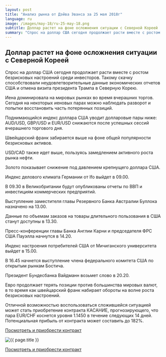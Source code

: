 ```yaml
---
layout: post
title: "Анализ рынка от Дэйва Эванса за 25 мая 2018г"
language: ru
image: /images/may-18/ru-25-may-18.png
subtitle: Доллар растет на фоне осложнения ситуации с Северной Кореей
summary: "Спрос на доллар США сегодня продолжает расти вместе с ростом безрисковых настроений среди инвесторов. Такому скачку способствовали неудовлетворительные данные экономических отчетов США и отмена визита президента Трампа в Северную Корею"
---
```

##  Доллар растет на фоне осложнения ситуации с Северной Кореей

Спрос на доллар США сегодня продолжает расти вместе с ростом безрисковых настроений среди инвесторов. Такому скачку способствовали неудовлетворительные данные экономических отчетов США и отмена визита президента Трампа в Северную Корею.

Иена доминировала на мировых рынках во время вчерашних торгов. Сегодня на некоторых иеновых парах можно наблюдать разворот и попытки восстановить часть потерянных позиций.

Поднимающийся индекс доллара США уводит долларовые пары ниже: AUD/USD, GBP/USD и EUR/USD снижаются после успешных сессий вчерашнего торгового дня.

Швейцарский франк забирается выше на фоне общей популярности безрисковых активов.

USD/CAD также идет выше, пользуясь замедлением активного роста рынка нефти.

Золото показывает снижение под давлением крепнущего доллара США.
 
 
Индекс делового климата Германии от Ifo выйдет в 09.00.

В 09.30 в Великобритании будут опубликованы отчеты по ВВП и инвестициям коммерческих предприятий.

Выступление заместителя главы Резервного Банка Австралии Буллока назначено на 13.00.

Данные по объемам заказов на товары длительного пользования в США станут доступны в 13.30.

Пресс-конференции главы Банка Англии Карни и председателя ФРС США Пауэлла начнутся в 14.20.

Индекс настроения потребителей США от Мичиганского университета выйдет в 15.00.

В 16.45 начнется выступление члена федерального комитета США по открытым рынкам Бостича.

Президент Бундесбанка Вайдманн возьмет слово в 20.20.
 
 
Евро продолжает терять позиции против большинства мировых валют, в то время как швейцарский франк набирает обороты на волне роста безрисковых настроений.

Отличной возможностью воспользоваться сложившейся ситуацией может стать приобретение контракта КАСАНИЕ, прогнозирующего, что пара EUR/CHF коснется уровня 1.1450 в течение следующих 14 дней. Потенциальная прибыль от контракта может составить до 182%.

<a href="http://record.binary.com/_bivVDfg8lHux76XffYA0JmNd7ZgqdRLk/1/market=forex&underlying=frxEURCHF&formname=touchnotouch&duration_amount=14&duration_units=d&amount=10&amount_type=payout&expiry_type=duration&barrier=1.1450" target="_blank">Посмотреть и приобрести контракт</a>

<img src="{{ site.url }}/images/may-18/ru-25-may-18.png" alt="{{ page.title }}"  title="{{ page.title }}">

<a href="%LINK%%?https://www.binary.com/d/trade.cgi?market=forex&underlying=frxEURCHF&formname=touchnotouch&duration_amount=14&duration_units=d&amount=10&amount_type=payout&expiry_type=duration&barrier=1.1450" target="_blank">Посмотреть и приобрести контракт</a>
